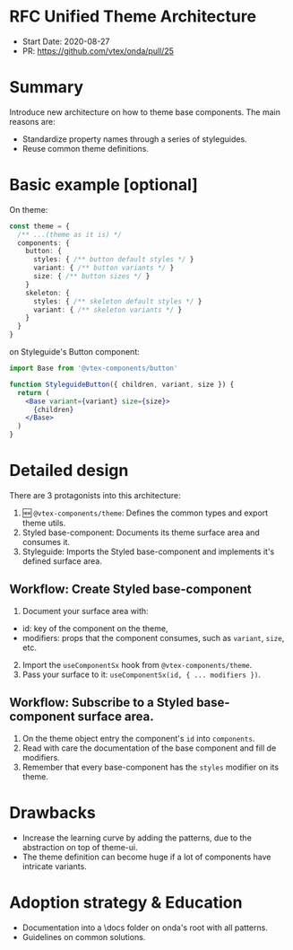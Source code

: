 # RFC Unified Theme Architecture

- Start Date: 2020-08-27
- PR: https://github.com/vtex/onda/pull/25

# Summary

Introduce new architecture on how to theme base components. The main reasons are:

- Standardize property names through a series of styleguides.
- Reuse common theme definitions.

# Basic example [optional]

On theme:

```ts
const theme = {
  /** ...(theme as it is) */
  components: {
    button: {
      styles: { /** button default styles */ }
      variant: { /** button variants */ }
      size: { /** button sizes */ }
    }
    skeleton: {
      styles: { /** skeleton default styles */ }
      variant: { /** skeleton variants */ }
    }
  }
}
```

on Styleguide's Button component:

```jsx
import Base from '@vtex-components/button'

function StyleguideButton({ children, variant, size }) {
  return (
    <Base variant={variant} size={size}>
      {children}
    </Base>
  )
}
```

# Detailed design

There are 3 protagonists into this architecture:

1. 🆕 `@vtex-components/theme`: Defines the common types and export theme utils.
2. Styled base-component: Documents its theme surface area and consumes it.
3. Styleguide: Imports the Styled base-component and implements it's defined surface area.

## Workflow: Create Styled base-component

1. Document your surface area with:

- id: key of the component on the theme,
- modifiers: props that the component consumes, such as `variant`, `size`, etc.

2. Import the `useComponentSx` hook from `@vtex-components/theme`.
3. Pass your surface to it: `useComponentSx(id, { ... modifiers })`.

## Workflow: Subscribe to a Styled base-component surface area.

1. On the theme object entry the component's `id` into `components`.
2. Read with care the documentation of the base component and fill de modifiers.
3. Remember that every base-component has the `styles` modifier on its theme.

# Drawbacks

- Increase the learning curve by adding the patterns, due to the abstraction on top of theme-ui.
- The theme definition can become huge if a lot of components have intricate variants.

# Adoption strategy & Education

- Documentation into a \docs folder on onda's root with all patterns.
- Guidelines on common solutions.
